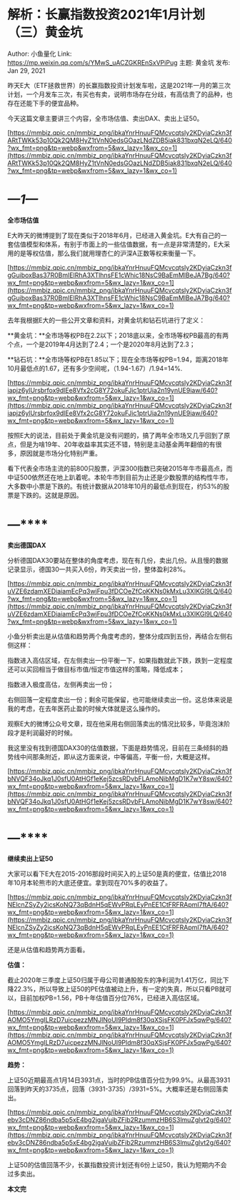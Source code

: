 # 解析：长赢指数投资2021年1月计划（三）黄金坑

Author: 小鱼量化
Link: https://mp.weixin.qq.com/s/YMwS_uACZGKREnSxVPiPug
主题: 黄金坑
发布: Jan 29, 2021

昨天E大（ETF拯救世界）的长赢指数投资计划发车啦，这是2021年一月的第三次计划，一个月发车三次，有买也有卖，说明市场存在分歧，有高估贵了的品种，也存在还能下手的便宜品种。

今天这篇文章主要讲三个内容，全市场估值、卖出DAX、卖出上证50。

[https://mmbiz.qpic.cn/mmbiz_png/ibkaYnrHnuuFQMcvcqtsly2KDyiaCzkn3fARtTWKk53p10Qk2QM8HyZ1tVnN0edsGOazLNdZDB5iak831bxqN2eLQ/640?wx_fmt=png&tp=webp&wxfrom=5&wx_lazy=1&wx_co=1](https://mmbiz.qpic.cn/mmbiz_png/ibkaYnrHnuuFQMcvcqtsly2KDyiaCzkn3fARtTWKk53p10Qk2QM8HyZ1tVnN0edsGOazLNdZDB5iak831bxqN2eLQ/640?wx_fmt=png&tp=webp&wxfrom=5&wx_lazy=1&wx_co=1)

# *—**1**—*



**全市场估值**

E大昨天的微博提到了现在类似于2018年6月，已经进入黄金坑。E大有自己的一套估值模型和体系，有别于市面上的一些估值数据，有一点是非常清楚的，E大采用的是等权估值，那么我们就用理杏仁的沪深A正数等权来衡量一下。

[https://mmbiz.qpic.cn/mmbiz_png/ibkaYnrHnuuFQMcvcqtsly2KDyiaCzkn3fgGuiboxBas37R0BmlEIRhA3XTlhnsFE1cWhic18NsC9BaEmMlBeJA7Bg/640?wx_fmt=png&tp=webp&wxfrom=5&wx_lazy=1&wx_co=1](https://mmbiz.qpic.cn/mmbiz_png/ibkaYnrHnuuFQMcvcqtsly2KDyiaCzkn3fgGuiboxBas37R0BmlEIRhA3XTlhnsFE1cWhic18NsC9BaEmMlBeJA7Bg/640?wx_fmt=png&tp=webp&wxfrom=5&wx_lazy=1&wx_co=1)

去年我根据E大的一些公开文章和资料，对黄金坑和钻石坑进行了定义：

**黄金坑：**全市场等权PB在2.2以下；2018底以来，全市场等权PB最高的有两个点，一个是2019年4月达到了2.4；一个是2020年8月达到了2.3；

**钻石坑：**全市场等权PB在1.85以下；现在全市场等权PB=1.94，距离2018年10月最低点的1.67，还有多少空间呢，（1.94-1.67）/1.94=14%.

[https://mmbiz.qpic.cn/mmbiz_png/ibkaYnrHnuuFQMcvcqtsly2KDyiaCzkn3fiapjz6ylUrsbrfox9dlEe8Vfx2cG8Y72okuFJic1ptrUia2n19ynUE9iaw/640?wx_fmt=png&tp=webp&wxfrom=5&wx_lazy=1&wx_co=1](https://mmbiz.qpic.cn/mmbiz_png/ibkaYnrHnuuFQMcvcqtsly2KDyiaCzkn3fiapjz6ylUrsbrfox9dlEe8Vfx2cG8Y72okuFJic1ptrUia2n19ynUE9iaw/640?wx_fmt=png&tp=webp&wxfrom=5&wx_lazy=1&wx_co=1)

按照E大的说法，目前处于黄金坑是没有问题的，搞了两年全市场又几乎回到了原点，但是为啥19年、20年收益率其实还不错，特别是主动基金两年翻倍的有很多，原因就是市场分化特别严重。

看下代表全市场主流的前800只股票，沪深300指数已突破2015年牛市最高点，而中证500依然还在地上趴着呢。本轮牛市到目前为止还是少数股票的结构性牛市，大多数中小票是下跌的。有统计数据从2018年10月的最低点到现在，约53%的股票是下跌的。这就是原因。

# *—*****

**卖出德国DAX**

分析德国DAX30要站在整体的角度考虑，现在有几份，卖出几份。从且慢的数据记录显示，德国30一共买入6份，昨天卖出一份，整体盈利28%。

[https://mmbiz.qpic.cn/mmbiz_png/ibkaYnrHnuuFQMcvcqtsly2KDyiaCzkn3fuVZE6zdamXEDiaiamEcPq3wjFpu3fDCOeZfCoKKNs0kMxLu3XIKGl9LQ/640?wx_fmt=png&tp=webp&wxfrom=5&wx_lazy=1&wx_co=1](https://mmbiz.qpic.cn/mmbiz_png/ibkaYnrHnuuFQMcvcqtsly2KDyiaCzkn3fuVZE6zdamXEDiaiamEcPq3wjFpu3fDCOeZfCoKKNs0kMxLu3XIKGl9LQ/640?wx_fmt=png&tp=webp&wxfrom=5&wx_lazy=1&wx_co=1)

小鱼分析卖出是从估值和趋势两个角度考虑的，整体分成四到五份，再结合左侧右侧这样：

指数进入高估区域，在左侧卖出一份平衡一下，如果指数就此下跌，跌到一定程度还可以买回相当于做目标市值/恒定市值这样的策略，降低成本；

指数进入极度高估，左侧再卖出一份；

右侧回落一定程度卖出一份；剩余可能保留，也可能继续卖出一份。这总体来说是我的考虑，在去年医药止盈的时候大体就是这么操作的。

观察E大的微博公众号文章，现在他采用右侧回落卖出的情况比较多，毕竟泡沫阶段才是利润最好的时候。

我这里没有找到德国DAX30的估值数据，下面是趋势情况，目前在三条倾斜的趋势线中间那条附近，即从这方面来说，中等偏高，平衡一份，大概是这样。

[https://mmbiz.qpic.cn/mmbiz_png/ibkaYnrHnuuFQMcvcqtsly2KDyiaCzkn3fbNVQF34oJkq1J0sfU0AtHGf1eKej5zcsRDvbFLAmoNibMgD1K7wY8sw/640?wx_fmt=png&tp=webp&wxfrom=5&wx_lazy=1&wx_co=1](https://mmbiz.qpic.cn/mmbiz_png/ibkaYnrHnuuFQMcvcqtsly2KDyiaCzkn3fbNVQF34oJkq1J0sfU0AtHGf1eKej5zcsRDvbFLAmoNibMgD1K7wY8sw/640?wx_fmt=png&tp=webp&wxfrom=5&wx_lazy=1&wx_co=1)

# *—*****

**继续卖出上证50**

大家可以看下E大在2015-2016那段时间买入的上证50是真的便宜，估值比2018年10月本轮熊市的大底还便宜。拿到现在70%多的收益了。

[https://mmbiz.qpic.cn/mmbiz_png/ibkaYnrHnuuFQMcvcqtsly2KDyiaCzkn3fNElcnZSyZy2icsKoNQ73qBdnH5qEWvPRqLEyPnEE1CtFRFRApmI7ftA/640?wx_fmt=png&tp=webp&wxfrom=5&wx_lazy=1&wx_co=1](https://mmbiz.qpic.cn/mmbiz_png/ibkaYnrHnuuFQMcvcqtsly2KDyiaCzkn3fNElcnZSyZy2icsKoNQ73qBdnH5qEWvPRqLEyPnEE1CtFRFRApmI7ftA/640?wx_fmt=png&tp=webp&wxfrom=5&wx_lazy=1&wx_co=1)

还是从估值和趋势两方面看。

**估值：**

截止2020年三季度上证50归属于母公司普通股股东的净利润为1.41万亿，同比下降22.3%，所以导致上证50的PE估值被动上升，有一定的失真，所以只看PB就可以，目前加权PB=1.56，PB十年估值百分位76%，已经进入高估区域。

[https://mmbiz.qpic.cn/mmbiz_png/ibkaYnrHnuuFQMcvcqtsly2KDyiaCzkn3fAOMO5YmgILRzD7uicpezzMNJlNoUI9Pldm8f30qXSjsFK0PFJx5qwPg/640?wx_fmt=png&tp=webp&wxfrom=5&wx_lazy=1&wx_co=1](https://mmbiz.qpic.cn/mmbiz_png/ibkaYnrHnuuFQMcvcqtsly2KDyiaCzkn3fAOMO5YmgILRzD7uicpezzMNJlNoUI9Pldm8f30qXSjsFK0PFJx5qwPg/640?wx_fmt=png&tp=webp&wxfrom=5&wx_lazy=1&wx_co=1)

**趋势：**

上证50近期最高点1月14日3931点，当时的PB估值百分位为99.9%。从最高3931回落到昨天的3735点，回落（3931-3735）/3931=5%。大概率还是右侧回落卖出。

[https://mmbiz.qpic.cn/mmbiz_png/ibkaYnrHnuuFQMcvcqtsly2KDyiaCzkn3febv3cDNZ86ndba5p5xE4bg2jgaVuibZFib2RzummzHB6S3lmuZglvt2g/640?wx_fmt=png&tp=webp&wxfrom=5&wx_lazy=1&wx_co=1](https://mmbiz.qpic.cn/mmbiz_png/ibkaYnrHnuuFQMcvcqtsly2KDyiaCzkn3febv3cDNZ86ndba5p5xE4bg2jgaVuibZFib2RzummzHB6S3lmuZglvt2g/640?wx_fmt=png&tp=webp&wxfrom=5&wx_lazy=1&wx_co=1)

上证50的估值回落不少，长赢指数投资计划还有6份上证50，我认为短期内不会过多卖出。

**本文完**